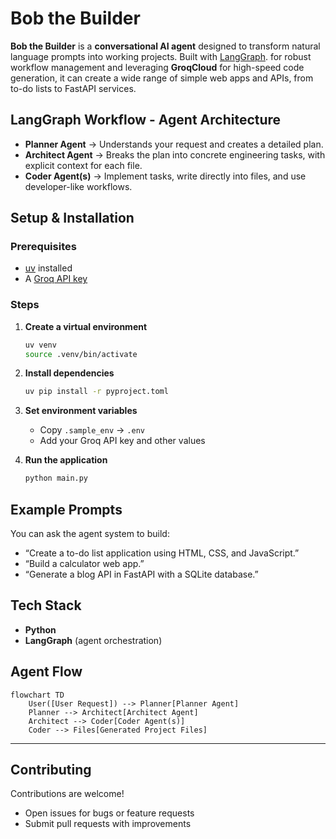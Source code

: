 # Bob the Builder

**Bob the Builder** is a **conversational AI agent** designed to transform natural language prompts into working projects. Built with [LangGraph](https://www.langchain.com/langgraph). for robust workflow management and leveraging **GroqCloud** for high-speed code generation, it can create a wide range of simple web apps and APIs, from to-do lists to FastAPI services.


## LangGraph Workflow - Agent Architecture

- **Planner Agent** → Understands your request and creates a detailed plan.  
- **Architect Agent** → Breaks the plan into concrete engineering tasks, with explicit context for each file.  
- **Coder Agent(s)** → Implement tasks, write directly into files, and use developer-like workflows.  



##  Setup & Installation

### Prerequisites
- [uv](https://github.com/astral-sh/uv) installed  
- A [Groq API key](https://console.groq.com/)  

### Steps
1. **Create a virtual environment**
   ```bash
   uv venv
   source .venv/bin/activate
   
2. **Install dependencies**

   ```bash
   uv pip install -r pyproject.toml

3. **Set environment variables**

   * Copy `.sample_env` → `.env`
   * Add your Groq API key and other values

4. **Run the application**

   ```bash
   python main.py
   ````

##  Example Prompts

You can ask the agent system to build:

* “Create a to-do list application using HTML, CSS, and JavaScript.”
* “Build a calculator web app.”
* “Generate a blog API in FastAPI with a SQLite database.”


##  Tech Stack

* **Python** 
* **LangGraph** (agent orchestration)


##  Agent Flow

```
flowchart TD
    User([User Request]) --> Planner[Planner Agent]
    Planner --> Architect[Architect Agent]
    Architect --> Coder[Coder Agent(s)]
    Coder --> Files[Generated Project Files]
```

---

##  Contributing

Contributions are welcome!

* Open issues for bugs or feature requests
* Submit pull requests with improvements

```





